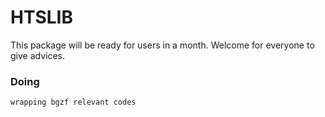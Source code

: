 # HTSLIB

This package will be ready for users in a month. Welcome for everyone to give advices.


### Doing
	wrapping bgzf relevant codes
